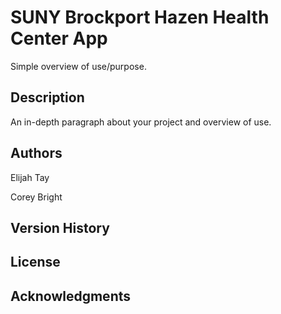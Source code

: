# SUNY Brockport Hazen Health Center App

Simple overview of use/purpose.

## Description

An in-depth paragraph about your project and overview of use.

## Authors

Elijah Tay

Corey Bright

## Version History

## License

## Acknowledgments
